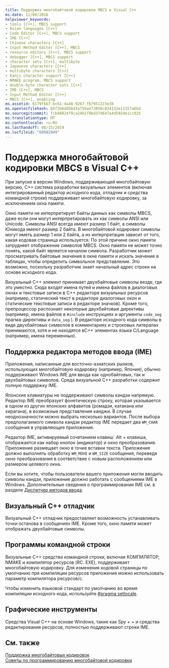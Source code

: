 ```yaml
---
title: Поддержка многобайтовой кодировки MBCS в Visual C++
ms.date: 11/04/2016
helpviewer_keywords:
- tools [C++], MBCS support
- Asian languages [C++]
- Code Editor [C++], MBCS support
- IME [C++]
- Chinese characters [C++]
- Input Method Editor [C++], MBCS
- resource editors [C++], MBCS support
- debugger [C++], MBCS support
- character sets [C++], multibyte
- Japanese characters [C++]
- multibyte characters [C++]
- Kanji character support [C++]
- NMAKE program, MBCS support
- double-byte character sets [C++]
- IME [C++], MBCS
- Input Method Editor [C++]
- MBCS [C++], enabling
ms.assetid: 6179f6b7-bc61-4a48-9267-fb7951223e38
ms.openlocfilehash: b5f2b6dd56d3a755ee73058c024152e12157a6bd
ms.sourcegitcommit: fcb48824f9ca24b1f8bd37d647a4d592de1cc925
ms.translationtype: MT
ms.contentlocale: ru-RU
ms.lasthandoff: 08/15/2019
ms.locfileid: "69501949"
---
```

# <a name="mbcs-support-in-visual-c"></a>Поддержка многобайтовой кодировки MBCS в Visual C++

При запуске в версии Windows, поддерживающей многобайтовую версию, C++ система разработки визуальных элементов (включая интегрированный редактор исходного кода, отладчик и средства командной строки) поддерживает многобайтовую кодировку, за исключением окна памяти.

Окно памяти не интерпретирует байты данных как символы MBCS, даже если они могут интерпретировать их как символы ANSI или Unicode. Символы ANSI всегда имеют размер 1 байт, а символы Юникода имеют размер 2 байта. В многобайтовой кодировке символы могут иметь размер 1 или 2 байта, а их интерпретация зависит от того, какая кодовая страница используется. По этой причине окно памяти затрудняет отображение символов MBCS. Окно памяти не может точно понять, какой байт является началом символа. Разработчик может просматривать байтовые значения в окне памяти и искать значение в таблицах, чтобы определить символьное представление. Это возможно, поскольку разработчик знает начальный адрес строки на основе исходного кода.

Визуальный C++ элемент принимает двухбайтовые символы везде, где это уместно. Сюда входят имена путей и имена файлов в диалоговых окнах и текстовые записи в C++ редакторе визуальных ресурсов (например, статический текст в редакторе диалоговых окон и статические текстовые записи в редакторе значков). Кроме того, препроцессор распознает некоторые двухбайтовые директивы (например, имена файлов в `#include` инструкциях и аргументы `code_seg` прагма-директивы и `data_seg` ). В редакторе исходного кода символы в виде двухбайтовых символов в комментариях и строковых литералах принимаются, хотя и не находятся вC++ элементах языка C/Language (например, имена переменных).

##  <a name="_core_support_for_the_input_method_editor_.28.ime.29"></a>Поддержка редактора методов ввода (IME)

Приложения, написанные для восточно-азиатских рынков, использующих многобайтовую кодировку (например, Япония), обычно поддерживают Windows IME для ввода как однобайтовых, так и двухбайтовых символов. Среда визуальной C++ разработки содержит полную поддержку IME.

Японские клавиатуры не поддерживают символы кандзи напрямую. Редактор IME преобразует фонетическую строку, которая указывается в одном из других японских алфавитов (ромадзи, катакана или хирагана), в возможные представления канджи. В случае неоднозначности можно выбрать несколько вариантов. После выбора предполагаемого символа кандзи редактор IME передает два `WM_CHAR` сообщения в управляющее приложение.

Редактор IME, активируемый сочетанием клавиш\` Alt + клавиша, отображается как набор кнопок (индикатор) и окно преобразования. Приложение размещает окно в точке вставки текста. Приложение должно выполнять обработку `WM_MOVE` и `WM_SIZE` сообщения, переведя окно преобразования в соответствие с новым расположением или размером целевого окна.

Если вы хотите, чтобы пользователи вашего приложения могли вводить символы кандзи, приложение должно работать с сообщениями IME в Windows. Дополнительные сведения о программировании IME см. в разделе [Диспетчер методов ввода](/windows/win32/intl/input-method-manager).

## <a name="visual-c-debugger"></a>Визуальный C++ отладчик

Визуальный C++ отладчик предоставляет возможность устанавливать точки останова в сообщениях IME. Кроме того, окно памяти может отображать двухбайтовые символы.

## <a name="command-line-tools"></a>Программы командной строки

Визуальные C++ средства командной строки, включая КОМПИЛЯТОР, NMAKE и компилятор ресурсов (RC. EXE), поддерживает многобайтовую кодировку. Для изменения кодовой страницы по умолчанию при компиляции ресурсов приложения можно использовать параметр компилятора ресурсов/c.

Чтобы изменить языковой стандарт по умолчанию во время компиляции исходного кода, используйте [#pragma setlocale](../preprocessor/setlocale.md).

## <a name="graphical-tools"></a>Графические инструменты

Средства Visual C++ на основе Windows, такие как Spy + + и средства редактирования ресурсов, полностью поддерживают строки IME.

## <a name="see-also"></a>См. также

[Поддержка многобайтовых кодировок](../text/support-for-multibyte-character-sets-mbcss.md)<br/>
[Советы по программированию многобайтовой кодировки](../text/mbcs-programming-tips.md)
